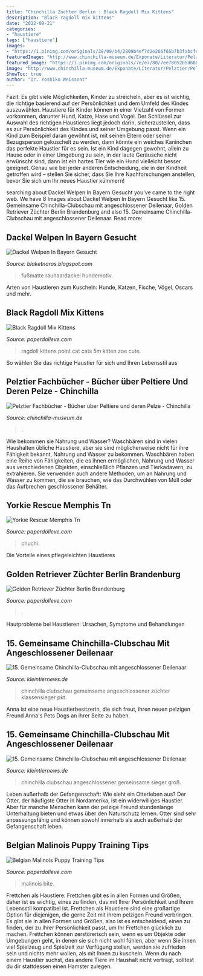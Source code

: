 ```yaml
---
title: "Chinchilla Züchter Berlin : Black Ragdoll Mix Kittens"
description: "Black ragdoll mix kittens"
date: "2022-09-21"
categories:
- "haustiere"
tags: ["haustiere"]
images:
- "https://i.pinimg.com/originals/28/09/b4/2809b4ef7d2e266f65b7b3fabcfc4afd.jpg"
featuredImage: "http://www.chinchilla-museum.de/Exponate/Literatur/Pelztier/Pelz-Buechlein-Pelze-und-Pelztiere.jpg"
featured_image: "https://i.pinimg.com/originals/7e/e7/80/7ee78052b5d680611337bc3ec258846a.jpg"
image: "http://www.chinchilla-museum.de/Exponate/Literatur/Pelztier/Pelz-Buechlein-Pelze-und-Pelztiere.jpg"
ShowToc: true
author: "Dr. Yoshiko Weissnat"
---
```



Fazit: Es gibt viele Möglichkeiten, Kinder zu streicheln, aber es ist wichtig, die richtige basierend auf der Persönlichkeit und dem Umfeld des Kindes auszuwählen.
Haustiere für Kinder können in einer Vielzahl von Formen vorkommen, darunter Hund, Katze, Hase und Vogel. Der Schlüssel zur Auswahl des richtigen Haustieres liegt jedoch darin, sicherzustellen, dass es zur Persönlichkeit des Kindes und seiner Umgebung passt. Wenn ein Kind zum Beispiel daran gewöhnt ist, mit seinen Eltern oder seiner Bezugsperson gekuschelt zu werden, dann könnte ein weiches Kaninchen das perfekte Haustier für es sein. Ist ein Kind dagegen gewohnt, allein zu Hause oder in einer Umgebung zu sein, in der laute Geräusche nicht erwünscht sind, dann ist ein hartes Tier wie ein Hund vielleicht besser geeignet. Genau wie bei jeder anderen Entscheidung, die in der Kindheit getroffen wird – stellen Sie sicher, dass Sie Ihre Nachforschungen anstellen, bevor Sie sich um Ihr neues Haustier kümmern!

	

		
searching about Dackel Welpen In Bayern Gesucht you've came to the right web. We have 8 Images about Dackel Welpen In Bayern Gesucht like 15. Gemeinsame Chinchilla-Clubschau mit angeschlossener Deilenaar, Golden Retriever Züchter Berlin Brandenburg and also 15. Gemeinsame Chinchilla-Clubschau mit angeschlossener Deilenaar. Read more:
		
    
## Dackel Welpen In Bayern Gesucht

<img loading=lazy src="https://i.pinimg.com/originals/7e/e7/80/7ee78052b5d680611337bc3ec258846a.jpg" onerror="this.onerror=null;this.src='https://tse3.mm.bing.net/th?id=OIP.pdPHNFvqeRxqmrRPIG5kMQHaHa&amp;pid=15.1';" alt="Dackel Welpen In Bayern Gesucht">

_Source: blaketnaros.blogspot.com_

>fußmatte rauhaardackel hundemotiv. 

	

Arten von Haustieren zum Kuscheln: Hunde, Katzen, Fische, Vögel, Oscars und mehr.

    
## Black Ragdoll Mix Kittens

<img loading=lazy src="https://i.pinimg.com/originals/2a/43/f1/2a43f17194ae6b87f7c111af9f608403.jpg" onerror="this.onerror=null;this.src='https://tse3.mm.bing.net/th?id=OIP.7pXbwnqgqJCL5s4FYWkRHwHaJ4&amp;pid=15.1';" alt="Black Ragdoll Mix Kittens">

_Source: paperdolleve.com_

>ragdoll kittens point cat cats 5m kitten zoe cute. 

	

So wählen Sie das richtige Haustier für sich und Ihren Lebensstil aus

    
## Pelztier Fachbücher - Bücher über Peltiere Und Deren Pelze - Chinchilla

<img loading=lazy src="http://www.chinchilla-museum.de/Exponate/Literatur/Pelztier/Pelz-Buechlein-Pelze-und-Pelztiere.jpg" onerror="this.onerror=null;this.src='https://tse4.mm.bing.net/th?id=OIP.BKJLdKG8J4Kzb8F9n84B9wHaK_&amp;pid=15.1';" alt="Pelztier Fachbücher - Bücher über Peltiere und deren Pelze - Chinchilla">

_Source: chinchilla-museum.de_

>. 

	

Wie bekommen sie Nahrung und Wasser?
Waschbären sind in vielen Haushalten übliche Haustiere, aber sie sind möglicherweise nicht für ihre Fähigkeit bekannt, Nahrung und Wasser zu bekommen. Waschbären haben eine Reihe von Fähigkeiten, die es ihnen ermöglichen, Nahrung und Wasser aus verschiedenen Objekten, einschließlich Pflanzen und Tierkadavern, zu extrahieren. Sie verwenden auch andere Methoden, um an Nahrung und Wasser zu kommen, die sie brauchen, wie das Durchwühlen von Müll oder das Aufbrechen geschlossener Behälter.

    
## Yorkie Rescue Memphis Tn

<img loading=lazy src="https://i.pinimg.com/originals/28/09/b4/2809b4ef7d2e266f65b7b3fabcfc4afd.jpg" onerror="this.onerror=null;this.src='https://tse2.mm.bing.net/th?id=OIP.P4LKWx8ayppTDL6HPATQ5gHaJ4&amp;pid=15.1';" alt="Yorkie Rescue Memphis Tn">

_Source: paperdolleve.com_

>chuchi. 

	

Die Vorteile eines pflegeleichten Haustieres

    
## Golden Retriever Züchter Berlin Brandenburg

<img loading=lazy src="http://spirit-of-inverness.de/images/slider/header2.jpg" onerror="this.onerror=null;this.src='https://tse4.mm.bing.net/th?id=OIP.6d30YOroWv1DNgmGQubL5wHaDZ&amp;pid=15.1';" alt="Golden Retriever Züchter Berlin Brandenburg">

_Source: paperdolleve.com_

>. 

	

Hautprobleme bei Haustieren: Ursachen, Symptome und Behandlungen

    
## 15. Gemeinsame Chinchilla-Clubschau Mit Angeschlossener Deilenaar

<img loading=lazy src="http://www.kleintiernews.de/medien/Schauberichte/2014-10_Chinchilla_Deilenaar_CVS/IMG_9317.jpg" onerror="this.onerror=null;this.src='https://tse2.mm.bing.net/th?id=OIP.aW68eVDqdZJVY0nKjCmftwHaFt&amp;pid=15.1';" alt="15. Gemeinsame Chinchilla-Clubschau mit angeschlossener Deilenaar">

_Source: kleintiernews.de_

>chinchilla clubschau gemeinsame angeschlossener züchter klassensieger pkt. 

	

Anna ist eine neue Haustierbesitzerin, die sich freut, ihren neuen pelzigen Freund Anna's Pets Dogs an ihrer Seite zu haben.

    
## 15. Gemeinsame Chinchilla-Clubschau Mit Angeschlossener Deilenaar

<img loading=lazy src="http://www.kleintiernews.de/medien/Schauberichte/2014-10_Chinchilla_Deilenaar_CVS/IMG_9286.jpg" onerror="this.onerror=null;this.src='https://tse3.mm.bing.net/th?id=OIP.nzHH6qObgxXSwJ5Va1y1CAHaF4&amp;pid=15.1';" alt="15. Gemeinsame Chinchilla-Clubschau mit angeschlossener Deilenaar">

_Source: kleintiernews.de_

>chinchilla clubschau angeschlossener gemeinsame sieger groß. 

	

Leben außerhalb der Gefangenschaft: Wie sieht ein Otterleben aus?
Der Otter, der häufigste Otter in Nordamerika, ist ein widerwilliges Haustier. Aber für manche Menschen kann der pelzige Freund stundenlange Unterhaltung bieten und etwas über den Naturschutz lernen. Otter sind sehr anpassungsfähig und können sowohl innerhalb als auch außerhalb der Gefangenschaft leben.

    
## Belgian Malinois Puppy Training Tips

<img loading=lazy src="https://i.pinimg.com/originals/47/b8/98/47b8980149c349703433286265486071.jpg" onerror="this.onerror=null;this.src='https://tse4.mm.bing.net/th?id=OIP.2KWb09AQGJpSMWq0TM5PuwHaGx&amp;pid=15.1';" alt="Belgian Malinois Puppy Training Tips">

_Source: paperdolleve.com_

>malinois bite. 

	

Frettchen als Haustiere: Frettchen gibt es in allen Formen und Größen, daher ist es wichtig, eines zu finden, das mit Ihrer Persönlichkeit und Ihrem Lebensstil kompatibel ist.
Frettchen als Haustiere sind eine großartige Option für diejenigen, die gerne Zeit mit ihrem pelzigen Freund verbringen. Es gibt sie in allen Formen und Größen, also ist es entscheidend, einen zu finden, der zu Ihrer Persönlichkeit passt, um Ihr Frettchen glücklich zu machen. Frettchen können zerstörerisch sein, wenn es um Objekte oder Umgebungen geht, in denen sie sich nicht wohl fühlen, aber wenn Sie ihnen viel Spielzeug und Spielzeit zur Verfügung stellen, werden sie zufrieden sein und nichts mehr wollen, als mit Ihnen zu kuscheln. Wenn du nach einem Haustier suchst, das andere Tiere im Haushalt nicht verträgt, solltest du dir stattdessen einen Hamster zulegen.

